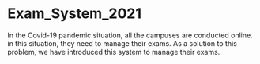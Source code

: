 # Exam_System_2021
In the Covid-19 pandemic situation, all the campuses are conducted online. in this situation, they need to manage their exams. As a solution to this problem, we have introduced this system to manage their exams.

